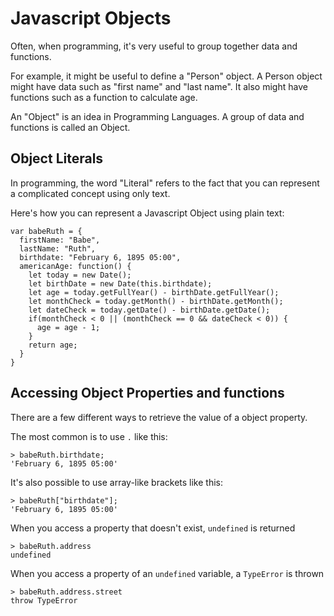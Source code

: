 # Javascript Objects

Often, when programming, it's very useful to group together data and functions.

For example, it might be useful to define a "Person" object. A Person object
might have data such as "first name" and "last name". It also might have
functions such as a function to calculate age.

An "Object" is an idea in Programming Languages. A group of data and functions
is called an Object.

## Object Literals

In programming, the word "Literal" refers to the fact that you can represent
a complicated concept using only text.

Here's how you can represent a Javascript Object using plain text:

```
var babeRuth = {
  firstName: "Babe",
  lastName: "Ruth",
  birthdate: "February 6, 1895 05:00",
  americanAge: function() {
    let today = new Date();
    let birthDate = new Date(this.birthdate);
    let age = today.getFullYear() - birthDate.getFullYear();
    let monthCheck = today.getMonth() - birthDate.getMonth();
    let dateCheck = today.getDate() - birthDate.getDate();
    if(monthCheck < 0 || (monthCheck == 0 && dateCheck < 0)) {
      age = age - 1;
    }
    return age;
  }
}
```

## Accessing Object Properties and functions

There are a few different ways to retrieve the value of a object property.

The most common is to use `.` like this:

```
> babeRuth.birthdate;
'February 6, 1895 05:00'
```

It's also possible to use array-like brackets like this:

```
> babeRuth["birthdate"];
'February 6, 1895 05:00'
```

When you access a property that doesn't exist, `undefined` is returned

```
> babeRuth.address
undefined
```

When you access a property of an `undefined` variable, a `TypeError` is thrown

```
> babeRuth.address.street
throw TypeError
```
